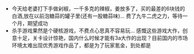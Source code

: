 - 今天给老婆打下手做剁椒，一千多克的辣椒，姜放多了，买的最差的6块钱的白酒,放在以前泡糖蒜的罐子里(还有一股糖蒜味)... 费了九牛二虎之力，等待一个月，期望成功
- 杀手游戏果然是个硬核游戏，不费点心思真不容易玩... 感慨这些游戏大作，创意十足，关卡设计惊艳，国内什么时候才能有3a大作的出现？目前国内的市场环境太难出现优秀游戏作品了，都是为了玩家氪金，到处都是